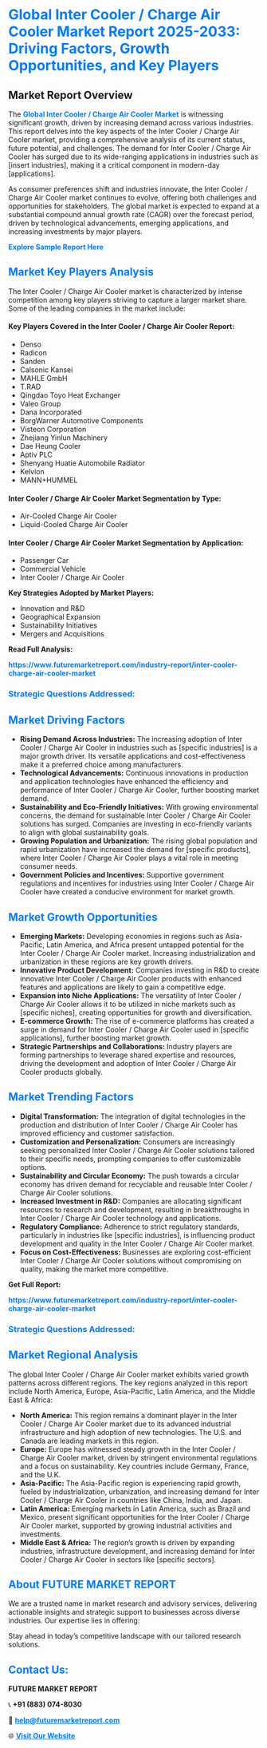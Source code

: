 <h1 style="color: #007BFF;">Global Inter Cooler / Charge Air Cooler Market Report 2025-2033: Driving Factors, Growth Opportunities, and Key Players</h1>

<section id="overview">
<h2>Market Report Overview</h2>
<p>The <a href="https://www.futuremarketreport.com/industry-report/inter-cooler-charge-air-cooler-market" style="color: #007BFF; text-decoration: none;"><strong>Global Inter Cooler / Charge Air Cooler Market</strong></a> is witnessing significant growth, driven by increasing demand across various industries. This report delves into the key aspects of the Inter Cooler / Charge Air Cooler market, providing a comprehensive analysis of its current status, future potential, and challenges. The demand for Inter Cooler / Charge Air Cooler has surged due to its wide-ranging applications in industries such as [insert industries], making it a critical component in modern-day [applications].</p>
<p>As consumer preferences shift and industries innovate, the Inter Cooler / Charge Air Cooler market continues to evolve, offering both challenges and opportunities for stakeholders. The global market is expected to expand at a substantial compound annual growth rate (CAGR) over the forecast period, driven by technological advancements, emerging applications, and increasing investments by major players.</p>
</section>

<section id="overview">
<p><a href="https://www.futuremarketreport.com/request-sample/reportId=125966" style="color: #007BFF; text-decoration: none;"><strong>Explore Sample Report Here</strong></a></p>
</section>

<section id="key-players">
<h2 style="color: #007BFF;">Market Key Players Analysis</h2>
<p>The Inter Cooler / Charge Air Cooler market is characterized by intense competition among key players striving to capture a larger market share. Some of the leading companies in the market include:</p>
<h4>Key Players Covered in the Inter Cooler / Charge Air Cooler Report:</h4>
<ul><li>Denso</li><li>Radicon</li><li>Sanden</li><li>Calsonic Kansei</li><li>MAHLE GmbH</li><li>T.RAD</li><li>Qingdao Toyo Heat Exchanger</li><li>Valeo Group</li><li>Dana Incorporated</li><li>BorgWarner Automotive Components</li><li>Visteon Corporation</li><li>Zhejiang Yinlun Machinery</li><li>Dae Heung Cooler</li><li>Aptiv PLC</li><li>Shenyang Huatie Automobile Radiator</li><li>Kelvion</li><li>MANN+HUMMEL</li></ul>
<h4>Inter Cooler / Charge Air Cooler Market Segmentation by Type:</h4>
<ul><li>Air-Cooled Charge Air Cooler</li><li>Liquid-Cooled Charge Air Cooler</li></ul>

<h4>Inter Cooler / Charge Air Cooler Market Segmentation by Application:</h4>
<ul><li>Passenger Car</li><li>Commercial Vehicle</li><li>Inter Cooler / Charge Air Cooler</li></ul>
<p><strong>Key Strategies Adopted by Market Players:</strong></p>
<ul>
<li>Innovation and R&D</li>
<li>Geographical Expansion</li>
<li>Sustainability Initiatives</li>
<li>Mergers and Acquisitions</li>
</ul>
</section>

<section>
<p><strong>Read Full Analysis: </strong></p><a href="https://www.futuremarketreport.com/industry-report/inter-cooler-charge-air-cooler-market" style="color: #007BFF; text-decoration: none;"><strong>https://www.futuremarketreport.com/industry-report/inter-cooler-charge-air-cooler-market</strong></a>
<h3 style="color: #007BFF;">Strategic Questions Addressed:</h3>
</section>

<section id="driving-factors">
<h2 style="color: #007BFF;">Market Driving Factors</h2>
<ul>
<li><strong>Rising Demand Across Industries:</strong> The increasing adoption of Inter Cooler / Charge Air Cooler in industries such as [specific industries] is a major growth driver. Its versatile applications and cost-effectiveness make it a preferred choice among manufacturers.</li>
<li><strong>Technological Advancements:</strong> Continuous innovations in production and application technologies have enhanced the efficiency and performance of Inter Cooler / Charge Air Cooler, further boosting market demand.</li>
<li><strong>Sustainability and Eco-Friendly Initiatives:</strong> With growing environmental concerns, the demand for sustainable Inter Cooler / Charge Air Cooler solutions has surged. Companies are investing in eco-friendly variants to align with global sustainability goals.</li>
<li><strong>Growing Population and Urbanization:</strong> The rising global population and rapid urbanization have increased the demand for [specific products], where Inter Cooler / Charge Air Cooler plays a vital role in meeting consumer needs.</li>
<li><strong>Government Policies and Incentives:</strong> Supportive government regulations and incentives for industries using Inter Cooler / Charge Air Cooler have created a conducive environment for market growth.</li>
</ul>
</section>

<section id="growth-opportunities">
<h2 style="color: #007BFF;">Market Growth Opportunities</h2>
<ul>
<li><strong>Emerging Markets:</strong> Developing economies in regions such as Asia-Pacific, Latin America, and Africa present untapped potential for the Inter Cooler / Charge Air Cooler market. Increasing industrialization and urbanization in these regions are key growth drivers.</li>
<li><strong>Innovative Product Development:</strong> Companies investing in R&D to create innovative Inter Cooler / Charge Air Cooler products with enhanced features and applications are likely to gain a competitive edge.</li>
<li><strong>Expansion into Niche Applications:</strong> The versatility of Inter Cooler / Charge Air Cooler allows it to be utilized in niche markets such as [specific niches], creating opportunities for growth and diversification.</li>
<li><strong>E-commerce Growth:</strong> The rise of e-commerce platforms has created a surge in demand for Inter Cooler / Charge Air Cooler used in [specific applications], further boosting market growth.</li>
<li><strong>Strategic Partnerships and Collaborations:</strong> Industry players are forming partnerships to leverage shared expertise and resources, driving the development and adoption of Inter Cooler / Charge Air Cooler products globally.</li>
</ul>
</section>

<section id="trending-factors">
<h2 style="color: #007BFF;">Market Trending Factors</h2>
<ul>
<li><strong>Digital Transformation:</strong> The integration of digital technologies in the production and distribution of Inter Cooler / Charge Air Cooler has improved efficiency and customer satisfaction.</li>
<li><strong>Customization and Personalization:</strong> Consumers are increasingly seeking personalized Inter Cooler / Charge Air Cooler solutions tailored to their specific needs, prompting companies to offer customizable options.</li>
<li><strong>Sustainability and Circular Economy:</strong> The push towards a circular economy has driven demand for recyclable and reusable Inter Cooler / Charge Air Cooler solutions.</li>
<li><strong>Increased Investment in R&D:</strong> Companies are allocating significant resources to research and development, resulting in breakthroughs in Inter Cooler / Charge Air Cooler technology and applications.</li>
<li><strong>Regulatory Compliance:</strong> Adherence to strict regulatory standards, particularly in industries like [specific industries], is influencing product development and quality in the Inter Cooler / Charge Air Cooler market.</li>
<li><strong>Focus on Cost-Effectiveness:</strong> Businesses are exploring cost-efficient Inter Cooler / Charge Air Cooler solutions without compromising on quality, making the market more competitive.</li>
</ul>
</section>

<section>
<p><strong>Get Full Report: </strong></p><a href="https://www.futuremarketreport.com/industry-report/inter-cooler-charge-air-cooler-market" style="color: #007BFF; text-decoration: none;"><strong>https://www.futuremarketreport.com/industry-report/inter-cooler-charge-air-cooler-market</strong></a>
<h3 style="color: #007BFF;">Strategic Questions Addressed:</h3>
</section>


<section id="regional-analysis">
<h2 style="color: #007BFF;">Market Regional Analysis</h2>
<p>The global Inter Cooler / Charge Air Cooler market exhibits varied growth patterns across different regions. The key regions analyzed in this report include North America, Europe, Asia-Pacific, Latin America, and the Middle East & Africa:</p>
<ul>
<li><strong>North America:</strong> This region remains a dominant player in the Inter Cooler / Charge Air Cooler market due to its advanced industrial infrastructure and high adoption of new technologies. The U.S. and Canada are leading markets in this region.</li>
<li><strong>Europe:</strong> Europe has witnessed steady growth in the Inter Cooler / Charge Air Cooler market, driven by stringent environmental regulations and a focus on sustainability. Key countries include Germany, France, and the U.K.</li>
<li><strong>Asia-Pacific:</strong> The Asia-Pacific region is experiencing rapid growth, fueled by industrialization, urbanization, and increasing demand for Inter Cooler / Charge Air Cooler in countries like China, India, and Japan.</li>
<li><strong>Latin America:</strong> Emerging markets in Latin America, such as Brazil and Mexico, present significant opportunities for the Inter Cooler / Charge Air Cooler market, supported by growing industrial activities and investments.</li>
<li><strong>Middle East & Africa:</strong> The region’s growth is driven by expanding industries, infrastructure development, and increasing demand for Inter Cooler / Charge Air Cooler in sectors like [specific sectors].</li>
</ul>
</section>

<footer>
<h2 style="color: #007BFF;">About FUTURE MARKET REPORT</h2>
<p>We are a trusted name in market research and advisory services, delivering actionable insights and strategic support to businesses across diverse industries. Our expertise lies in offering:</p>

<p>Stay ahead in today’s competitive landscape with our tailored research solutions.</p>

<h2 style="color: #007BFF;">Contact Us:</h2>
<p><strong>FUTURE MARKET REPORT</strong></p>
<p>📞 <strong>+91 (883) 074-8030</strong></p>
<p>📧 <strong><a href="mailto:help@futuremarketreport.com" style="color: #007BFF;">help@futuremarketreport.com</a></strong></p>
<p>🌐 <strong><a href="https://www.futuremarketreport.com/" style="color: #007BFF;">Visit Our Website</a></strong></p>
</footer>